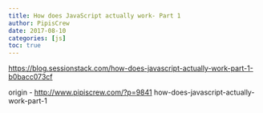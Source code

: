 ```yaml
---
title: How does JavaScript actually work- Part 1
author: PipisCrew
date: 2017-08-10
categories: [js]
toc: true
---
```


https://blog.sessionstack.com/how-does-javascript-actually-work-part-1-b0bacc073cf

origin - http://www.pipiscrew.com/?p=9841 how-does-javascript-actually-work-part-1